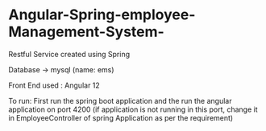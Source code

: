 # Angular-Spring-employee-Management-System-

Restful Service created using Spring

Database -> mysql (name: ems)

Front End used : Angular 12

To run: First run the spring boot application and the run the angular application on port  4200 (if application is not running in this port, change it in EmployeeController of spring Application as per the requirement)
